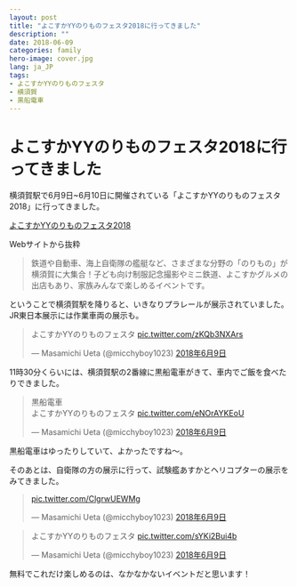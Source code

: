 ```yaml
---
layout: post
title: "よこすかYYのりものフェスタ2018に行ってきました"
description: ""
date: 2018-06-09
categories: family
hero-image: cover.jpg
lang: ja_JP
tags:
- よこすかYYのりものフェスタ
- 横須賀
- 黒船電車
---
```


# よこすかYYのりものフェスタ2018に行ってきました

横須賀駅で6月9日~6月10日に開催されている「よこすかYYのりものフェスタ2018」に行ってきました。

[よこすかYYのりものフェスタ2018](https://www.cocoyoko.net/event/norimono-fes.html)

Webサイトから抜粋
> 鉄道や自動車、海上自衛隊の艦艇など、さまざまな分野の「のりもの」が横須賀に大集合！子ども向け制服記念撮影やミニ鉄道、よこすかグルメの出店もあり、家族みんなで楽しめるイベントです。

ということで横須賀駅を降りると、いきなりプラレールが展示されていました。
JR東日本展示には作業車両の展示も。

<blockquote class="twitter-tweet" data-lang="ja"><p lang="ja" dir="ltr">よこすかYYのりものフェスタ <a href="https://t.co/zKQb3NXArs">pic.twitter.com/zKQb3NXArs</a></p>&mdash; Masamichi Ueta (@micchyboy1023) <a href="https://twitter.com/micchyboy1023/status/1005278885880008704?ref_src=twsrc%5Etfw">2018年6月9日</a></blockquote> <script async src="https://platform.twitter.com/widgets.js" charset="utf-8"></script> 

11時30分くらいには、横須賀駅の2番線に黒船電車がきて、車内でご飯を食べたりできました。

<blockquote class="twitter-tweet" data-lang="ja"><p lang="ja" dir="ltr">黒船電車<br>よこすかYYのりものフェスタ <a href="https://t.co/eNOrAYKEoU">pic.twitter.com/eNOrAYKEoU</a></p>&mdash; Masamichi Ueta (@micchyboy1023) <a href="https://twitter.com/micchyboy1023/status/1005297508078108672?ref_src=twsrc%5Etfw">2018年6月9日</a></blockquote> <script async src="https://platform.twitter.com/widgets.js" charset="utf-8"></script> 

黒船電車はゆったりしていて、よかったですね〜。


そのあとは、自衛隊の方の展示に行って、試験艦あすかとヘリコプターの展示をみてきました。
<blockquote class="twitter-tweet" data-lang="ja"><p lang="und" dir="ltr"><a href="https://t.co/ClgrwUEWMg">pic.twitter.com/ClgrwUEWMg</a></p>&mdash; Masamichi Ueta (@micchyboy1023) <a href="https://twitter.com/micchyboy1023/status/1005335778350718976?ref_src=twsrc%5Etfw">2018年6月9日</a></blockquote> <script async src="https://platform.twitter.com/widgets.js" charset="utf-8"></script> 

<blockquote class="twitter-tweet" data-lang="ja"><p lang="ja" dir="ltr">よこすかYYのりものフェスタ <a href="https://t.co/sYKi2Bui4b">pic.twitter.com/sYKi2Bui4b</a></p>&mdash; Masamichi Ueta (@micchyboy1023) <a href="https://twitter.com/micchyboy1023/status/1005335898962006016?ref_src=twsrc%5Etfw">2018年6月9日</a></blockquote> <script async src="https://platform.twitter.com/widgets.js" charset="utf-8"></script> 

無料でこれだけ楽しめるのは、なかなかないイベントだと思います！
